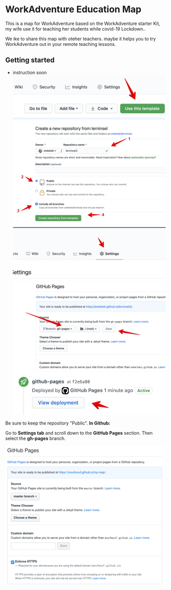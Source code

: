 # WorkAdventure Education Map

This is a map for WorkAdventure based on the WorkAdventure starter Kit,
my wife use it for teaching her students while covid-19 Lockdown..

We ike to share this map with oteher teachers.
maybe it helps you to try WorkAdventure out in your remote teaching lessons.

## Getting started

- instruction soon
  ![](docs/doc1.png)
  ![](docs/doc2.png)
  ![](docs/doc3.png)
  ![](docs/doc4.png)
  ![](docs/doc5.png)

Be sure to keep the repository "Public".
**In Github:**

Go to **Settings tab** and scroll down to the **GitHub Pages** section.
Then select the **gh-pages** branch.

![](docs/github_pages.png)
